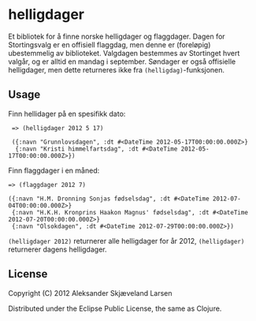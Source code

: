 # helligdager

Et bibliotek for å finne norske helligdager og flaggdager. Dagen for Stortingsvalg er en offisiell flaggdag, men denne er (foreløpig) ubestemmelig av biblioteket. Valgdagen bestemmes av Stortinget hvert valgår, og er alltid en mandag i september. Søndager er også offisielle helligdager, men dette returneres ikke fra `(helligdag)`-funksjonen.

## Usage

Finn hellidager på en spesifikk dato:

     => (helligdager 2012 5 17)

     ({:navn "Grunnlovsdagen", :dt #<DateTime 2012-05-17T00:00:00.000Z>}
      {:navn "Kristi himmelfartsdag", :dt #<DateTime 2012-05-17T00:00:00.000Z>})

Finn flaggdager i en måned:

    => (flaggdager 2012 7)

    ({:navn "H.M. Dronning Sonjas fødselsdag", :dt #<DateTime 2012-07-04T00:00:00.000Z>}
     {:navn "H.K.H. Kronprins Haakon Magnus' fødselsdag", :dt #<DateTime 2012-07-20T00:00:00.000Z>}
     {:navn "Olsokdagen", :dt #<DateTime 2012-07-29T00:00:00.000Z>})

`(helligdager 2012)` returnerer alle helligdager for år 2012, `(helligdager)` returnerer dagens helligdager.


## License

Copyright (C) 2012 Aleksander Skjæveland Larsen

Distributed under the Eclipse Public License, the same as Clojure.
